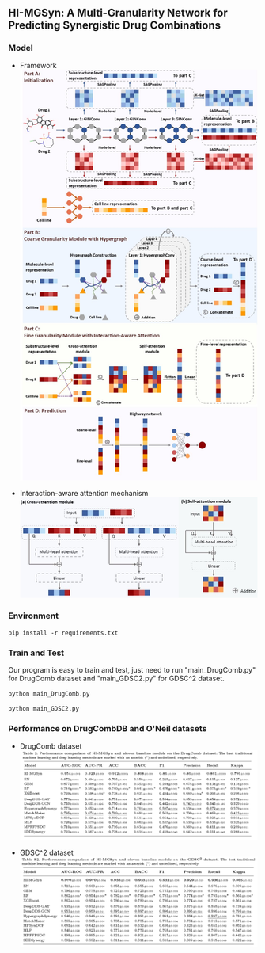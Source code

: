 ## HI-MGSyn: A Multi-Granularity Network for Predicting Synergistic Drug Combinations

### Model
- Framework
  ![](https://github.com/gracygyx/HI-MGSyn/blob/main/Figures/Framework.jpg)

- Interaction-aware attention mechanism
  ![](https://github.com/gracygyx/HI-MGSyn/blob/main/Figures/Attention.jpg)

### Environment

```
pip install -r requirements.txt
```


### Train and Test

Our program is easy to train and test,  just need to run "main_DrugComb.py" for DrugComb dataset and  "main_GDSC2.py" for GDSC^2 dataset. 

```
python main_DrugComb.py
```

```
python main_GDSC2.py
```

### Performance on DrugCombDB and O'Neil datasets

- DrugComb dataset
  ![](https://github.com/gracygyx/HI-MGSyn/blob/main/Figures/DrugComb.jpg)

- GDSC^2 dataset
  ![](https://github.com/gracygyx/HI-MGSyn/blob/main/Figures/GDSC2_result.jpg)
